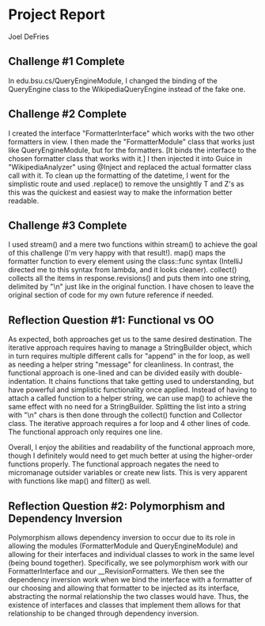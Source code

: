 # Project Report

Joel DeFries

## Challenge #1 Complete

In edu.bsu.cs/QueryEngineModule, I changed the binding of the QueryEngine class to the WikipediaQueryEngine instead of the fake one.

## Challenge #2 Complete

I created the interface "FormatterInterface" which works with the two other formatters in view.
I then made the "FormatterModule" class that works just like QueryEngineModule, but for the formatters.
[It binds the interface to the chosen formatter class that works with it.]
I then injected it into Guice in "WikipediaAnalyzer" using @Inject and replaced the actual formatter class call with it.
To clean up the formatting of the datetime, I went for the simplistic route and used .replace() to
remove the unsightly T and Z's as this was the quickest and easiest way to make the information better readable.

## Challenge #3 Complete

I used stream() and a mere two functions within stream() to achieve the goal of this challenge (I'm very happy with that result!).
map() maps the formatter function to every element using the class::func syntax (IntelliJ directed me to this syntax from lambda, and it looks cleaner).
collect() collects all the items in response.revisions() and puts them into one string, delimited by "\n" just like in the original function.
I have chosen to leave the original section of code for my own future reference if needed.

## Reflection Question #1: Functional vs OO

As expected, both approaches get us to the same desired destination.
The iterative approach requires having to manage a StringBuilder object, which in turn
requires multiple different calls for "append" in the for loop, as well as needing a helper
string "message" for cleanliness.
In contrast, the functional approach is one-lined and can be divided easily with double-indentation.
It chains functions that take getting used to understanding, but have powerful and simplistic functionality
once applied. Instead of having to attach a called function to a helper string, we can use map() to achieve
the same effect with no need for a StringBuilder. Splitting the list into a string with "\n" chars
is then done through the collect() function and Collector class.
The iterative approach requires a for loop and 4 other lines of code. The functional approach only requires one line.

Overall, I enjoy the abilities and readability of the functional approach more,
though I definitely would need to get much better at using the higher-order functions properly.
The functional approach negates the need to micromanage outsider variables or create new lists.
This is very apparent with functions like map() and filter() as well.

## Reflection Question #2: Polymorphism and Dependency Inversion

Polymorphism allows dependency inversion to occur due to its role in allowing the modules
(FormatterModule and QueryEngineModule) and allowing for their interfaces and individual classes
to work in the same level (being bound together).
Specifically, we see polymorphism work with our FormatterInterface and our __RevisionFormatters.
We then see the dependency inversion work when we bind the interface with a formatter of our
choosing and allowing that formatter to be injected as its interface, abstracting the normal relationship 
the two classes would have.
Thus, the existence of interfaces and classes that implement them allows for that relationship
to be changed through dependency inversion.
